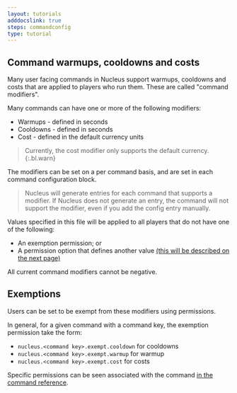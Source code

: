 ```yaml
---
layout: tutorials
adddocslink: true
steps: commandconfig
type: tutorial
---
```


## Command warmups, cooldowns and costs

Many user facing commands in Nucleus support warmups, cooldowns and costs that are applied to players who run them. These are called "command modifiers".

Many commands can have one or more of the following modifiers:

* Warmups - defined in seconds
* Cooldowns - defined in seconds
* Cost - defined in the default currency units

> Currently, the cost modifier only supports the default currency.
{:.bl.warn} 

The modifiers can be set on a per command basis, and are set in each command configuration block.

> Nucleus will generate entries for each command that supports a modifier. If Nucleus does not generate an entry, the command will not support the modifier, even if you add the config entry manually. 

Values specified in this file will be applied to all players that do not have one of the following:

* An exemption permission; or
* A permission option that defines another value [(this will be described on the next page)](groupbased.html)

All current command modifiers cannot be negative.

## Exemptions

Users can be set to be exempt from these modifiers using permissions.

In general, for a given command with a command key, the exemption permission take the form:

* `nucleus.<command key>.exempt.cooldown` for cooldowns
* `nucleus.<command key>.exempt.warmup` for warmup
* `nucleus.<command key>.exempt.cost` for costs

Specific permissions can be seen associated with the command [in the command reference](../../commands2.html).